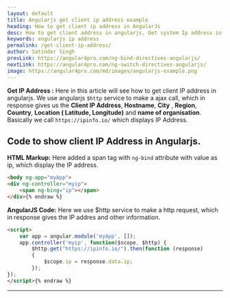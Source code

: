 ```yaml
---
layout: default
title: Angularjs get client ip address example
heading: How to get client ip address in AngularJs
desc: How to get client address in angularjs, Get system Ip address in angularjs.
keywords: angularjs ip address
permalink: /get-client-ip-address/
author: Satinder Singh
prevLink: https://angular4pro.com/ng-bind-directives-angularjs/
nextLink: https://angular4pro.com/ng-switch-directives-angularjs/
image: https://angular4pro.com/md/images/angularjs-example.png
---
```


**Get IP Address :** Here in this article will see how to get client IP address in angularjs. We use angularjs `$http` service to make a ajax call, which in response gives us the **Client IP Address**, **Hostname**,  **City** , **Region**, **Country**, **Location ( Latitude, Longitude)** and **name of organisation**. Basically we call  `https://ipinfo.io/`
which displays IP Address.

## Code to show client IP Address in Angularjs.

**HTML Markup:** Here added a span tag with `ng-bind` attribute with value as ip, which display the IP address.

```html {% raw %}
<body ng-app="myApp">
<div ng-controller="myip">
	<span ng-bing="ip"></span>
</div>{% endraw %}
```
**AngularJS Code:** Here we use $http service to make a http request, which in response gives the IP addres and other information.
```html {% raw %}
<script>
	var app = angular.module('myApp', []);
	app.controller('myip', function($scope, $http) {
		$http.get("https://ipinfo.io/").then(function (response) 
		{
			$scope.ip = response.data.ip;
		});
});
</script>{% endraw %}
```

---
